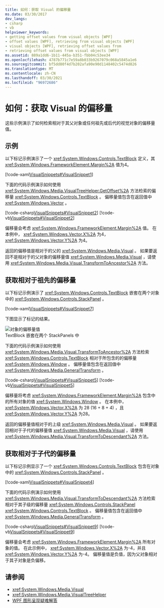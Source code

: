 ```yaml
---
title: 如何：获取 Visual 的偏移量
ms.date: 03/30/2017
dev_langs:
- csharp
- vb
helpviewer_keywords:
- getting offset values from visual objects [WPF]
- offset values [WPF], retrieving from visual objects [WPF]
- visual objects [WPF], retrieving offset values from
- retrieving offset values from visual objects [WPF]
ms.assetid: 889a1dd6-1b11-445a-b351-fbb04c53ee34
ms.openlocfilehash: 4787b771c7e59a8b033b9267079c068a5845a1e6
ms.sourcegitcommit: bf5dd80f4d7b202afa90e90d1148402c5474d826
ms.translationtype: MT
ms.contentlocale: zh-CN
ms.lasthandoff: 03/30/2021
ms.locfileid: "96972686"
---
```

# <a name="how-to-get-the-offset-of-a-visual"></a>如何：获取 Visual 的偏移量
这些示例演示了如何检索相对于其父对象或任何祖先或后代的视觉对象的偏移量值。  
  
## <a name="example"></a>示例  
 以下标记示例演示了一个 <xref:System.Windows.Controls.TextBlock> 定义，其 <xref:System.Windows.FrameworkElement.Margin%2A> 值为4。  
  
 [!code-xaml[VisualSnippets#VisualSnippet1](~/samples/snippets/csharp/VS_Snippets_Wpf/VisualSnippets/CSharp/Window1.xaml#visualsnippet1)]  
  
 下面的代码示例演示如何使用 <xref:System.Windows.Media.VisualTreeHelper.GetOffset%2A> 方法检索的偏移量 <xref:System.Windows.Controls.TextBlock> 。 偏移量值包含在返回值中 <xref:System.Windows.Vector> 。  
  
 [!code-csharp[VisualSnippets#VisualSnippet2](~/samples/snippets/csharp/VS_Snippets_Wpf/VisualSnippets/CSharp/Window1.xaml.cs#visualsnippet2)]
 [!code-vb[VisualSnippets#VisualSnippet2](~/samples/snippets/visualbasic/VS_Snippets_Wpf/VisualSnippets/visualbasic/window1.xaml.vb#visualsnippet2)]  
  
 偏移量会考虑 <xref:System.Windows.FrameworkElement.Margin%2A> 值。 在本例中， <xref:System.Windows.Vector.X%2A> 为4， <xref:System.Windows.Vector.Y%2A> 为4。  
  
 返回的偏移值是相对于的父的 <xref:System.Windows.Media.Visual> 。 如果要返回不是相对于的父对象的偏移量值 <xref:System.Windows.Media.Visual> ，请使用 <xref:System.Windows.Media.Visual.TransformToAncestor%2A> 方法。  
  
## <a name="getting-the-offset-relative-to-an-ancestor"></a>获取相对于祖先的偏移量  
 以下标记示例演示了 <xref:System.Windows.Controls.TextBlock> 嵌套在两个对象中的 <xref:System.Windows.Controls.StackPanel> 。  
  
 [!code-xaml[VisualSnippets#VisualSnippet7](~/samples/snippets/csharp/VS_Snippets_Wpf/VisualSnippets/CSharp/Window2.xaml#visualsnippet7)]  
  
 下图显示了标记的结果。  
  
 ![对象的偏移量值](./media/visualoffset-01.png "VisualOffset_01")  
TextBlock 嵌套在两个 StackPanels 中  
  
 下面的代码示例演示如何使用 <xref:System.Windows.Media.Visual.TransformToAncestor%2A> 方法检索 <xref:System.Windows.Controls.TextBlock> 相对于所包含的的偏移量 <xref:System.Windows.Window> 。 偏移量值包含在返回值中 <xref:System.Windows.Media.GeneralTransform> 。  
  
 [!code-csharp[VisualSnippets#VisualSnippet5](~/samples/snippets/csharp/VS_Snippets_Wpf/VisualSnippets/CSharp/Window1.xaml.cs#visualsnippet5)]
 [!code-vb[VisualSnippets#VisualSnippet5](~/samples/snippets/visualbasic/VS_Snippets_Wpf/VisualSnippets/visualbasic/window1.xaml.vb#visualsnippet5)]  
  
 偏移量将考虑 <xref:System.Windows.FrameworkElement.Margin%2A> 包含中的所有对象的值 <xref:System.Windows.Window> 。 在本例中， <xref:System.Windows.Vector.X%2A> 为 28 (16 + 8 + 4) ，且 <xref:System.Windows.Vector.Y%2A> 为28。  
  
 返回的偏移量值相对于的上级 <xref:System.Windows.Media.Visual> 。 如果要返回相对于子代的偏移量值 <xref:System.Windows.Media.Visual> ，请使用 <xref:System.Windows.Media.Visual.TransformToDescendant%2A> 方法。  
  
## <a name="getting-the-offset-relative-to-a-descendant"></a>获取相对于子代的偏移量  
 以下标记示例显示了一个 <xref:System.Windows.Controls.TextBlock> 包含在对象中的 <xref:System.Windows.Controls.StackPanel> 。  
  
 [!code-xaml[VisualSnippets#VisualSnippet4](~/samples/snippets/csharp/VS_Snippets_Wpf/VisualSnippets/CSharp/Window1.xaml#visualsnippet4)]  
  
 下面的代码示例演示如何使用 <xref:System.Windows.Media.Visual.TransformToDescendant%2A> 方法检索相对于其子级的偏移量 <xref:System.Windows.Controls.StackPanel> <xref:System.Windows.Controls.TextBlock> 。 偏移量值包含在返回值中 <xref:System.Windows.Media.GeneralTransform> 。  
  
 [!code-csharp[VisualSnippets#VisualSnippet9](~/samples/snippets/csharp/VS_Snippets_Wpf/VisualSnippets/CSharp/Window1.xaml.cs#visualsnippet9)]
 [!code-vb[VisualSnippets#VisualSnippet9](~/samples/snippets/visualbasic/VS_Snippets_Wpf/VisualSnippets/visualbasic/window1.xaml.vb#visualsnippet9)]  
  
 偏移量会考虑 <xref:System.Windows.FrameworkElement.Margin%2A> 所有对象的值。 在此示例中， <xref:System.Windows.Vector.X%2A> 为-4，并且 <xref:System.Windows.Vector.Y%2A> 为-4。 偏移量值是负值，因为父对象相对于其子对象是负偏移。  
  
## <a name="see-also"></a>请参阅

- <xref:System.Windows.Media.Visual>
- <xref:System.Windows.Media.VisualTreeHelper>
- [WPF 图形呈现疑难解答](wpf-graphics-rendering-overview.md)
